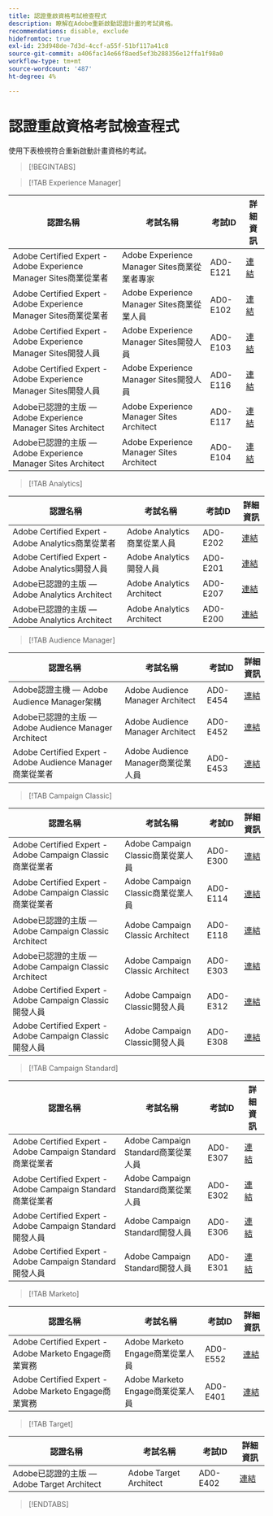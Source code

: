 ```yaml
---
title: 認證重啟資格考試檢查程式
description: 瞭解在Adobe重新啟動認證計畫的考試資格。
recommendations: disable, exclude
hidefromtoc: true
exl-id: 23d948de-7d3d-4ccf-a55f-51bf117a41c8
source-git-commit: a406fac14e66f8aed5ef3b288356e12ffa1f98a0
workflow-type: tm+mt
source-wordcount: '487'
ht-degree: 4%

---
```


# 認證重啟資格考試檢查程式

使用下表檢視符合重新啟動計畫資格的考試。

>[!BEGINTABS]

>[!TAB Experience Manager]

| 認證名稱 | 考試名稱 | 考試ID | 詳細資訊 |
| --- | --- | --- | --- |
| Adobe Certified Expert - Adobe Experience Manager Sites商業從業者 | Adobe Experience Manager Sites商業從業者專家 | AD0-E121 | [連結](https://experienceleague.adobe.com/docs/certification/certification/restart-program.html?lang=zh-Hant) |
| Adobe Certified Expert - Adobe Experience Manager Sites商業從業者 | Adobe Experience Manager Sites商業從業人員 | AD0-E102 | [連結](https://experienceleague.adobe.com/docs/certification/certification/restart-program.html?lang=zh-Hant) |
| Adobe Certified Expert - Adobe Experience Manager Sites開發人員 | Adobe Experience Manager Sites開發人員 | AD0-E103 | [連結](https://experienceleague.adobe.com/docs/certification/certification/restart-program.html?lang=zh-Hant) |
| Adobe Certified Expert - Adobe Experience Manager Sites開發人員 | Adobe Experience Manager Sites開發人員 | AD0-E116 | [連結](https://experienceleague.adobe.com/docs/certification/certification/restart-program.html?lang=zh-Hant) |
| Adobe已認證的主版 — Adobe Experience Manager Sites Architect | Adobe Experience Manager Sites Architect | AD0-E117 | [連結](https://experienceleague.adobe.com/docs/certification/certification/restart-program.html?lang=zh-Hant) |
| Adobe已認證的主版 — Adobe Experience Manager Sites Architect | Adobe Experience Manager Sites Architect | AD0-E104 | [連結](https://experienceleague.adobe.com/docs/certification/certification/restart-program.html?lang=zh-Hant) |

>[!TAB Analytics]

| 認證名稱 | 考試名稱 | 考試ID | 詳細資訊 |
| --- | --- | --- | --- |
| Adobe Certified Expert - Adobe Analytics商業從業者 | Adobe Analytics商業從業人員 | AD0-E202 | [連結](https://experienceleague.adobe.com/docs/certification/certification/restart-program.html?lang=zh-Hant) |
| Adobe Certified Expert - Adobe Analytics開發人員 | Adobe Analytics開發人員 | AD0-E201 | [連結](https://experienceleague.adobe.com/docs/certification/certification/restart-program.html?lang=zh-Hant) |
| Adobe已認證的主版 — Adobe Analytics Architect | Adobe Analytics Architect | AD0-E207 | [連結](https://experienceleague.adobe.com/docs/certification/certification/restart-program.html?lang=zh-Hant) |
| Adobe已認證的主版 — Adobe Analytics Architect | Adobe Analytics Architect | AD0-E200 | [連結](https://experienceleague.adobe.com/docs/certification/certification/restart-program.html?lang=zh-Hant) |

>[!TAB Audience Manager]

| 認證名稱 | 考試名稱 | 考試ID | 詳細資訊 |
| --- | --- | --- | --- |
| Adobe認證主機 — Adobe Audience Manager架構 | Adobe Audience Manager Architect | AD0-E454 | [連結](https://experienceleague.adobe.com/docs/certification/certification/restart-program.html?lang=zh-Hant) |
| Adobe已認證的主版 — Adobe Audience Manager Architect | Adobe Audience Manager Architect | AD0-E452 | [連結](https://experienceleague.adobe.com/docs/certification/certification/restart-program.html?lang=zh-Hant) |
| Adobe Certified Expert - Adobe Audience Manager商業從業者 | Adobe Audience Manager商業從業人員 | AD0-E453 | [連結](https://experienceleague.adobe.com/docs/certification/certification/restart-program.html?lang=zh-Hant) |

>[!TAB Campaign Classic]

| 認證名稱 | 考試名稱 | 考試ID | 詳細資訊 |
| --- | --- | --- | --- |
| Adobe Certified Expert - Adobe Campaign Classic商業從業者 | Adobe Campaign Classic商業從業人員 | AD0-E300 | [連結](https://experienceleague.adobe.com/docs/certification/certification/restart-program.html?lang=zh-Hant) |
| Adobe Certified Expert - Adobe Campaign Classic商業從業者 | Adobe Campaign Classic商業從業人員 | AD0-E114 | [連結](https://experienceleague.adobe.com/docs/certification/certification/restart-program.html?lang=zh-Hant) |
| Adobe已認證的主版 — Adobe Campaign Classic Architect | Adobe Campaign Classic Architect | AD0-E118 | [連結](https://experienceleague.adobe.com/docs/certification/certification/restart-program.html?lang=zh-Hant) |
| Adobe已認證的主版 — Adobe Campaign Classic Architect | Adobe Campaign Classic Architect | AD0-E303 | [連結](https://experienceleague.adobe.com/docs/certification/certification/restart-program.html?lang=zh-Hant) |
| Adobe Certified Expert - Adobe Campaign Classic開發人員 | Adobe Campaign Classic開發人員 | AD0-E312 | [連結](https://experienceleague.adobe.com/docs/certification/certification/restart-program.html?lang=zh-Hant) |
| Adobe Certified Expert - Adobe Campaign Classic開發人員 | Adobe Campaign Classic開發人員 | AD0-E308 | [連結](https://experienceleague.adobe.com/docs/certification/certification/restart-program.html?lang=zh-Hant) |

>[!TAB Campaign Standard]

| 認證名稱 | 考試名稱 | 考試ID | 詳細資訊 |
| --- | --- | --- | --- |
| Adobe Certified Expert - Adobe Campaign Standard商業從業者 | Adobe Campaign Standard商業從業人員 | AD0-E307 | [連結](https://experienceleague.adobe.com/docs/certification/certification/restart-program.html?lang=zh-Hant) |
| Adobe Certified Expert - Adobe Campaign Standard商業從業者 | Adobe Campaign Standard商業從業人員 | AD0-E302 | [連結](https://experienceleague.adobe.com/docs/certification/certification/restart-program.html?lang=zh-Hant) |
| Adobe Certified Expert - Adobe Campaign Standard開發人員 | Adobe Campaign Standard開發人員 | AD0-E306 | [連結](https://experienceleague.adobe.com/docs/certification/certification/restart-program.html?lang=zh-Hant) |
| Adobe Certified Expert - Adobe Campaign Standard開發人員 | Adobe Campaign Standard開發人員 | AD0-E301 | [連結](https://experienceleague.adobe.com/docs/certification/certification/restart-program.html?lang=zh-Hant) |

>[!TAB Marketo]

| 認證名稱 | 考試名稱 | 考試ID | 詳細資訊 |
| --- | --- | --- | --- |
| Adobe Certified Expert - Adobe Marketo Engage商業實務 | Adobe Marketo Engage商業從業人員 | AD0-E552 | [連結](https://experienceleague.adobe.com/docs/certification/certification/restart-program.html?lang=zh-Hant) |
| Adobe Certified Expert - Adobe Marketo Engage商業實務 | Adobe Marketo Engage商業從業人員 | AD0-E401 | [連結](https://experienceleague.adobe.com/docs/certification/certification/restart-program.html?lang=zh-Hant) |

>[!TAB Target]

| 認證名稱 | 考試名稱 | 考試ID | 詳細資訊 |
| --- | --- | --- | --- |
| Adobe已認證的主版 — Adobe Target Architect | Adobe Target Architect | AD0-E402 | [連結](https://experienceleague.adobe.com/docs/certification/certification/restart-program.html?lang=zh-Hant) |

>[!ENDTABS]
